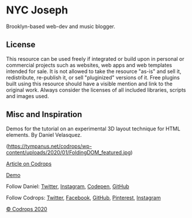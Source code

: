 # NYC Joseph

Brooklyn-based web-dev and music blogger.

## License
This resource can be used freely if integrated or build upon in personal or commercial projects such as websites, web apps and web templates intended for sale. It is not allowed to take the resource "as-is" and sell it, redistribute, re-publish it, or sell "pluginized" versions of it. Free plugins built using this resource should have a visible mention and link to the original work. Always consider the licenses of all included libraries, scripts and images used.

## Misc and Inspiration

Demos for the tutorial on an experimental 3D layout technique for HTML elements. By Daniel Velasquez.

(https://tympanus.net/codrops/wp-content/uploads/2020/01/FoldingDOM_featured.jpg)

[Article on Codrops](https://tympanus.net/codrops/?p=46441)

[Demo](http://tympanus.net/Tutorials/FoldingDOM/)

Follow Daniel: [Twitter](https://twitter.com/Anemolito), [Instagram](https://www.instagram.com/anemolito/), [Codepen](https://codepen.io/Anemolo/), [GitHub](https://github.com/Anemolo) 

Follow Codrops: [Twitter](http://www.twitter.com/codrops), [Facebook](http://www.facebook.com/codrops), [GitHub](https://github.com/codrops), [Pinterest](http://www.pinterest.com/codrops/), [Instagram](https://www.instagram.com/codropsss/)


[© Codrops 2020](http://www.codrops.com)






